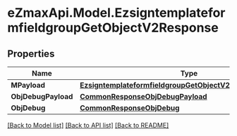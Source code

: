 
# eZmaxApi.Model.EzsigntemplateformfieldgroupGetObjectV2Response

## Properties

Name | Type | Description | Notes
------------ | ------------- | ------------- | -------------
**MPayload** | [**EzsigntemplateformfieldgroupGetObjectV2ResponseMPayload**](EzsigntemplateformfieldgroupGetObjectV2ResponseMPayload.md) |  | 
**ObjDebugPayload** | [**CommonResponseObjDebugPayload**](CommonResponseObjDebugPayload.md) |  | [optional] 
**ObjDebug** | [**CommonResponseObjDebug**](CommonResponseObjDebug.md) |  | [optional] 

[[Back to Model list]](../README.md#documentation-for-models)
[[Back to API list]](../README.md#documentation-for-api-endpoints)
[[Back to README]](../README.md)

